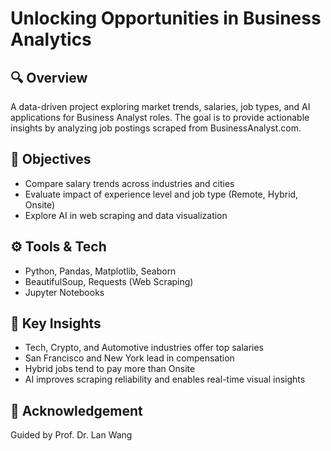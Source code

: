 # Unlocking Opportunities in Business Analytics

## 🔍 Overview
A data-driven project exploring market trends, salaries, job types, and AI applications for Business Analyst roles. The goal is to provide actionable insights by analyzing job postings scraped from BusinessAnalyst.com.

## 🎯 Objectives
- Compare salary trends across industries and cities  
- Evaluate impact of experience level and job type (Remote, Hybrid, Onsite)  
- Explore AI in web scraping and data visualization  

## ⚙️ Tools & Tech
- Python, Pandas, Matplotlib, Seaborn  
- BeautifulSoup, Requests (Web Scraping)  
- Jupyter Notebooks  

## 🧠 Key Insights
- Tech, Crypto, and Automotive industries offer top salaries
- San Francisco and New York lead in compensation
- Hybrid jobs tend to pay more than Onsite
- AI improves scraping reliability and enables real-time visual insights

## 🙏 Acknowledgement

Guided by Prof. Dr. Lan Wang
